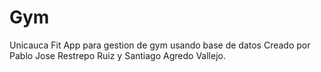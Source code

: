 # Gym
Unicauca Fit
App para gestion de gym usando base de datos
Creado por Pablo Jose Restrepo Ruiz y Santiago Agredo Vallejo.
